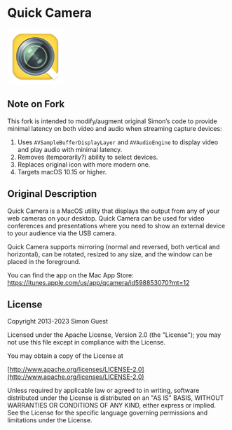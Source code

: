 # Quick Camera

<img src="Icons/QuickCamera.iconset/icon_256x256.png" alt="Icon" style="zoom:50%;" />

## Note on Fork

This fork is intended to modify/augment original Simon’s code to provide minimal latency on both video and audio when streaming capture devices:

1. Uses `AVSampleBufferDisplayLayer` and `AVAudioEngine` to display video and play audio with minimal latency.
2. Removes (temporarily?) ability to select devices.
3. Replaces original icon with more modern one.
4. Targets macOS 10.15 or higher.

## Original Description

Quick Camera is a MacOS utility that displays the output from any of your web cameras on your desktop. Quick Camera can be used for video conferences and presentations where you need to show an external device to your audience via the USB camera. 

Quick Camera supports mirroring (normal and reversed, both vertical and horizontal), can be rotated, resized to any size, and the window can be placed in the foreground.

You can find the app on the Mac App Store: https://itunes.apple.com/us/app/qcamera/id598853070?mt=12

License
-------
Copyright 2013-2023 Simon Guest

Licensed under the Apache License, Version 2.0 (the "License"); you may not use this file except in compliance with the License.

You may obtain a copy of the License at

[http://www.apache.org/licenses/LICENSE-2.0](http://www.apache.org/licenses/LICENSE-2.0)

Unless required by applicable law or agreed to in writing, software distributed under the License is distributed on an "AS IS" BASIS, WITHOUT WARRANTIES OR CONDITIONS OF ANY KIND, either express or implied.  See the License for the specific language governing permissions and limitations under the License.
